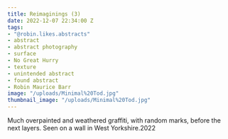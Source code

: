 ```yaml
---
title: Reimaginings (3)
date: 2022-12-07 22:34:00 Z
tags:
- "@robin.likes.abstracts"
- abstract
- abstract photography
- surface
- No Great Hurry
- texture
- unintended abstract
- found abstract
- Robin Maurice Barr
image: "/uploads/Minimal%20Tod.jpg"
thumbnail_image: "/uploads/Minimal%20Tod.jpg"
---
```


Much overpainted and weathered graffiti, with random marks, before the next layers. Seen on a wall in West Yorkshire.2022 